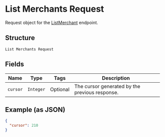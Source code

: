 
# List Merchants Request

Request object for the [ListMerchant](/doc/api/merchants.md#list-merchants) endpoint.

## Structure

`List Merchants Request`

## Fields

| Name | Type | Tags | Description |
|  --- | --- | --- | --- |
| `cursor` | `Integer` | Optional | The cursor generated by the previous response. |

## Example (as JSON)

```json
{
  "cursor": 210
}
```

